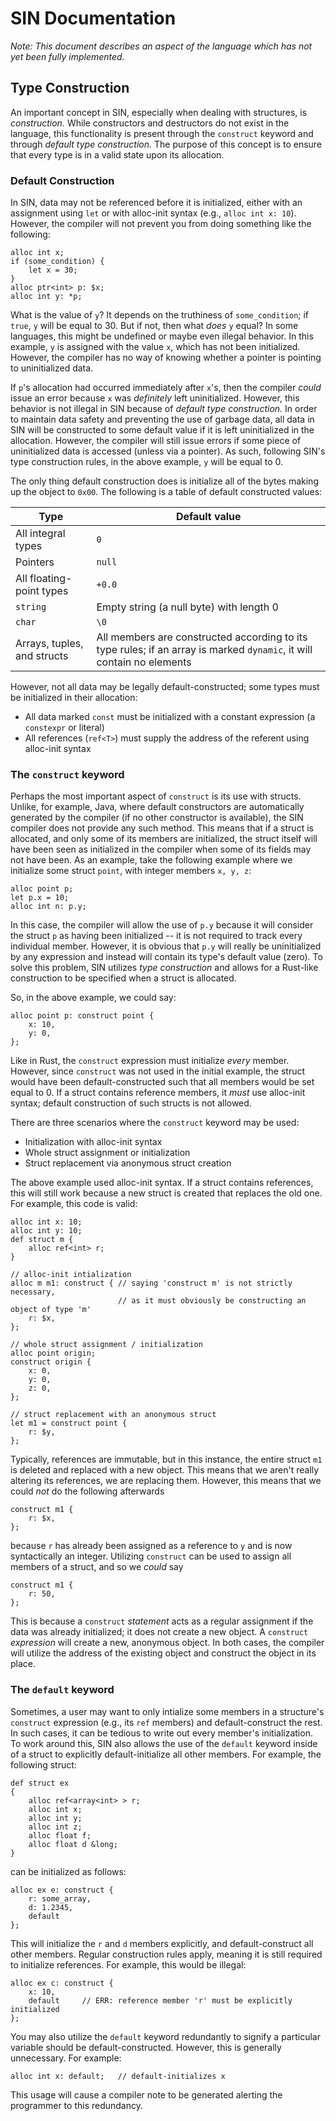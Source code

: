 # SIN Documentation

_Note: This document describes an aspect of the language which has not yet been fully implemented._

## Type Construction

An important concept in SIN, especially when dealing with structures, is _construction._ While constructors and destructors do not exist in the language, this functionality is present through the `construct` keyword and through _default type construction._ The purpose of this concept is  to ensure that every type is in a valid state upon its allocation.

### Default Construction

In SIN, data may not be referenced before it is initialized, either with an assignment using `let` or with alloc-init syntax (e.g., `alloc int x: 10`). However, the compiler will not prevent you from doing something like the following:

    alloc int x;
    if (some_condition) {
        let x = 30;
    }
    alloc ptr<int> p: $x;
    alloc int y: *p;

What is the value of `y`? It depends on the truthiness of `some_condition`; if `true`, `y` will be equal to 30. But if not, then what _does_ `y` equal? In some languages, this might be undefined or maybe even illegal behavior. In this example, `y` is assigned with the value `x`, which has not been initialized. However, the compiler has no way of knowing whether a pointer is pointing to uninitialized data.

If `p`'s allocation had occurred immediately after `x`'s, then the compiler _could_ issue an error because `x` was _definitely_ left uninitialized. However, this behavior is not illegal in SIN because of _default type construction._ In order to maintain data safety and preventing the use of garbage data, all data in SIN will be constructed to some default value if it is left uninitialized in the allocation. However, the compiler will still issue errors if some piece of uninitialized data is accessed (unless via a pointer). As such, following SIN's type construction rules, in the above example, `y` will be equal to 0.

The only thing default construction does is initialize all of the bytes making up the object to `0x00`. The following is a table of default constructed values:

| Type | Default value |
| ---- | ------------- |
| All integral types | `0` |
| Pointers | `null` |
| All floating-point types | `+0.0` |
| `string` | Empty string (a null byte) with length 0 |
| `char` | `\0` |
| Arrays, tuples, and structs | All members are constructed according to its type rules; if an array is marked `dynamic`, it will contain no elements |

However, not all data may be legally default-constructed; some types must be initialized in their allocation:

* All data marked `const` must be initialized with a constant expression (a `constexpr` or literal)
* All references (`ref<T>`) must supply the address of the referent using alloc-init syntax

### The `construct` keyword

Perhaps the most important aspect of `construct` is its use with structs. Unlike, for example, Java, where default constructors are automatically generated by the compiler (if no other constructor is available), the SIN compiler does not provide any such method. This means that if a struct is allocated, and only some of its members are initialized, the struct itself will have been seen as initialized in the compiler when some of its fields may not have been. As an example, take the following example where we initialize some struct `point`, with integer members `x, y, z`:

    alloc point p;
    let p.x = 10;
    alloc int n: p.y;

In this case, the compiler will allow the use of `p.y` because it will consider the struct `p` as having been initialized -- it is not required to track every individual member. However, it is obvious that `p.y` will really be uninitialized by any expression and instead will contain its type's default value (zero). To solve this problem, SIN utilizes _type construction_ and allows for a Rust-like construction to be specified when a struct is allocated.

So, in the above example, we could say:

    alloc point p: construct point {
        x: 10,
        y: 0,
    };

Like in Rust, the `construct` expression must initialize _every_ member. However, since `construct` was not used in the initial example, the struct would have been default-constructed such that all members would be set equal to 0. If a struct contains reference members, it _must_ use alloc-init syntax; default construction of such structs is not allowed.

There are three scenarios where the `construct` keyword may be used:

* Initialization with alloc-init syntax
* Whole struct assignment or initialization
* Struct replacement via anonymous struct creation

The above example used alloc-init syntax. If a struct contains references, this will still work because a new struct is created that replaces the old one. For example, this code is valid:

    alloc int x: 10;
    alloc int y: 10;
    def struct m {
        alloc ref<int> r;
    }

    // alloc-init intialization
    alloc m m1: construct { // saying 'construct m' is not strictly necessary, 
                            // as it must obviously be constructing an object of type 'm'
        r: $x,
    };

    // whole struct assignment / initialization
    alloc point origin;
    construct origin {
        x: 0,
        y: 0,
        z: 0,
    };

    // struct replacement with an anonymous struct
    let m1 = construct point {
        r: $y,
    };

Typically, references are immutable, but in this instance, the entire struct `m1` is deleted and replaced with a new object. This means that we aren't really altering its references, we are replacing them. However, this means that we could _not_ do the following afterwards

    construct m1 {
        r: $x,
    };

because `r` has already been assigned as a reference to `y` and is now syntactically an integer. Utilizing `construct` can be used to assign all members of a struct, and so we _could_ say

    construct m1 {
        r: 50,
    };

This is because a `construct` _statement_ acts as a regular assignment if the data was already initialized; it does not create a new object. A `construct` _expression_ will create a new, anonymous object. In both cases, the compiler will utilize the address of the existing object and construct the object in its place.

### The `default` keyword

Sometimes, a user may want to only intialize some members in a structure's `construct` expression (e.g., its `ref` members) and default-construct the rest. In such cases, it can be tedious to write out every member's initialization. To work around this, SIN also allows the use of the `default` keyword inside of a struct to explicitly default-initialize all other members. For example, the following struct:

    def struct ex
    {
        alloc ref<array<int> > r;
        alloc int x;
        alloc int y;
        alloc int z;
        alloc float f;
        alloc float d &long;
    }

can be initialized as follows:

    alloc ex e: construct {
        r: some_array,
        d: 1.2345,
        default
    };

This will initialize the `r` and `d` members explicitly, and default-construct all other members. Regular construction rules apply, meaning it is still required to initialize references. For example, this would be illegal:

    alloc ex c: construct {
        x: 10,
        default     // ERR: reference member 'r' must be explicitly initialized 
    };

You may also utilize the `default` keyword redundantly to signify a particular variable should be default-constructed. However, this is generally unnecessary. For example:

    alloc int x: default;   // default-initializes x

This usage will cause a compiler note to be generated alerting the programmer to this redundancy.
